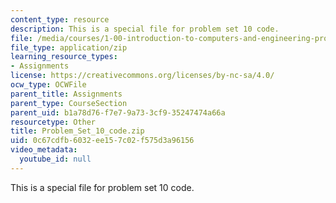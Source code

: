 ```yaml
---
content_type: resource
description: This is a special file for problem set 10 code.
file: /media/courses/1-00-introduction-to-computers-and-engineering-problem-solving-spring-2012/0c67cdfb6032ee157c02f575d3a96156_Problem_Set_10_code.zip
file_type: application/zip
learning_resource_types:
- Assignments
license: https://creativecommons.org/licenses/by-nc-sa/4.0/
ocw_type: OCWFile
parent_title: Assignments
parent_type: CourseSection
parent_uid: b1a78d76-f7e7-9a73-3cf9-35247474a66a
resourcetype: Other
title: Problem_Set_10_code.zip
uid: 0c67cdfb-6032-ee15-7c02-f575d3a96156
video_metadata:
  youtube_id: null
---
```

This is a special file for problem set 10 code.